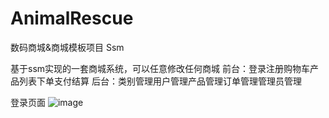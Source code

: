 # AnimalRescue
数码商城&商城模板项目 Ssm

基于ssm实现的一套商城系统，可以任意修改任何商城 前台：登录注册购物车产品列表下单支付结算 后台：类别管理用户管理产品管理订单管理管理员管理

登录页面
![image](http://124.222.9.138:8081/images/book_images/76fdff62dc5747b6865122220ff8d51f.png)
